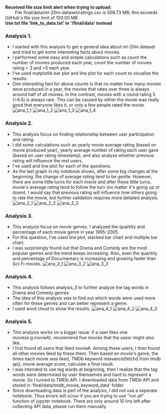 **Received  file size limit alert when trying to upload:** <br>
&nbsp;&nbsp;&nbsp;&nbsp;&nbsp;&nbsp;&nbsp;&nbsp;File final/data/ml-20m-dataset/ratings.csv is 508.73 MB; this exceeds GitHub's file size limit of 100.00 MB <br>
**Use txt file 'link_to_data.txt' in '/final/data' instead**


### Analysis 1. 

* I started with this analysis to get a general idea about ml-20m dataset and tried to get some interesting facts about movies.
* I performed some easy and simple calculations such as count the number of movies produced each year, count the number of movies rating > 3 and =5 each year.
* I've used matplotlib bar plot and line plot for each count to visualize the results.
* One interesting fact for above counts is that no matter how many movies were produced in a year, the movies that rates over three is always around half of all movies. In the contrast, movies with a round rating 5 (>4.5) is always rare. This can be caused by either the movie was really good that everyone likes it, or only a few people rated the movie.
![ana_1_1](analysis/plots/ana_1_movie_number_by_year.png)
![ana_1_2](analysis/plots/ana_1_movie_avg_rating_over_3.png)
![ana_1_3](analysis/plots/ana_1_movie_avg_rating_around_5.png.png)
![ana_1_4](analysis/plots/ana_1_combine.png)


### Analysis 2. 

* This analysis focus on finding relationship between user participation and rating.
* I did some calculations such as yearly movie average rating (based on movie produced year), yearly average number of rating each user gave (based on user rating timestamp), and also analyze whether previous rating will influence the rest users.
* I've used and line plot for each of the questions.
* As the last graph in my notebook shows, after some big changes at the beginning, the change of average rating tend to be gentle. However, there are some little turns for each movie and after these little turns, movie's average rating tend to follow the turn (no matter it's going up or down). I would say that previous rating will influence how others going to rate the movie, but further validation requires more detailed analysis.
![ana_2_1](analysis/plots/ana_2_movie_avg_rating_by_year.png)
![ana_2_2](analysis/plots/ana_2_user_involvement_by_year.png)
![ana_2_3](analysis/plots/ana_2_movie_rating_over_time.png)


### Analysis 3.

* This analysis focus on movie genres. I analyzed the quantity and percentage of each movie genre in year 1995-2005.
* For this question, I've used line plot, stacked bar chart and multiple bar chart.
* I was surprisingly found out that Drama and Comedy are the most popular genres and the trend keeps increasing. Also, even the quantity and percentage of Documentary is increasing and growing faster than Sci-Fi movies.
![ana_3_1](analysis/plots/ana_3_movie_genre_percentage_by_year1.png)
![ana_3_2](analysis/plots/ana_3_movie_genre_percentage_by_year2.png)
![ana_3_3](analysis/plots/ana_3_movie_genre_compare.png)


### Analysis 4. 

* This analysis follows analysis_3 to further analyze the tag words in Drama and Comedy genres.
* The idea of this analysis was to find out which words were used more often for these genres and can better represent a genre.
* I used word cloud to show the results.
![ana_4_1](analysis/plots/ana_4_drama_tags.png)
![ana_4_2](analysis/plots/ana_4_comedy_tags.png)
![ana_4_3](analysis/plots/ana_4_scifi_tags.png)


### Analysis 5. 

* This analysis works on a bigger issue: if a user likes one movie(e.g.movieA), recommend five movies that the usesr might also like.
* I first found all users that liked movieA. Among these users, I then found all other movies liked by these them. Then based on movie's genre, the times each movie was liked, TMDb keyword relavance(fetchd from tmdb api), movie average score, calculate a final result.
* I was intended to use tag words at beginning, then I realize that the tag words were determined by user themselves and hard to represent a movie. So I turned to TMDb API. I downloaded data from TMDb API and stored in 'final/data/tmdb_movie_keyword_data' folder.
* Since downloading data is part of the analysis, I did not use a seperate notebook. Thus errors will occur if you are trying to use "run all" function of jupyter notebook. There are only around 10 lins left after collecting API data, please run them manually.

